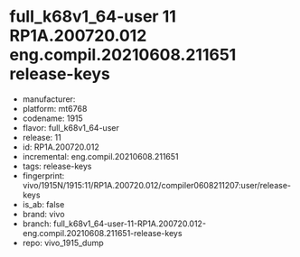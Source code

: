 # full_k68v1_64-user 11 RP1A.200720.012 eng.compil.20210608.211651 release-keys
- manufacturer: 
- platform: mt6768
- codename: 1915
- flavor: full_k68v1_64-user
- release: 11
- id: RP1A.200720.012
- incremental: eng.compil.20210608.211651
- tags: release-keys
- fingerprint: vivo/1915N/1915:11/RP1A.200720.012/compiler0608211207:user/release-keys
- is_ab: false
- brand: vivo
- branch: full_k68v1_64-user-11-RP1A.200720.012-eng.compil.20210608.211651-release-keys
- repo: vivo_1915_dump
